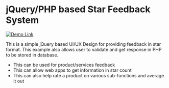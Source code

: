 # jQuery/PHP based Star Feedback System

[![Demo Link](http://dhruvjani.in/img/demo_icon.png)](http://dhruvjani.in/github/jQuery-Star-Feedback-System/)

This is a simple jQuery based UI/UX Design for providing feedback in star format. This example also allows user to validate and get response in PHP to be stored in database.

  - This can be used for product/services feedback
  - This can allow web apps to get information in star count
  - This can also help rate a product on various sub-functions and average it out
